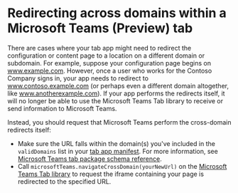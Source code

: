 ﻿# Redirecting across domains within a Microsoft Teams (Preview) tab

There are cases where your tab app might need to redirect the configuration or content page to a location on a different domain or subdomain. For example, suppose your configuration page begins on www.example.com. However, once a user who works for the Contoso Company signs in, your app needs to redirect to www.contoso.example.com (or perhaps even a different domain altogether, like www.anotherexample.com).  If your app performs the redirects itself, it will no longer be able to use the Microsoft Teams Tab library to receive or send information to Microsoft Teams. 

Instead, you should request that Microsoft Teams perform the cross-domain redirects itself:

* Make sure the URL falls within the domain(s) you've included in the `validDomains` list in your [tab app manifest](createpackage.md). For more information, see [Microsoft Teams tab package schema reference](schema.md).
* Call `microsoftTeams.navigateCrossDomain(yourNewUrl)` on the [Microsoft Teams Tab library](jslibrary.md) to request the iframe containing your page is redirected to the specified URL.
